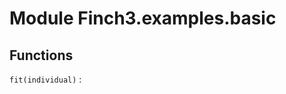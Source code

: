 Module Finch3.examples.basic
============================

Functions
---------

    
`fit(individual)`
: